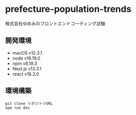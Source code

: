 # prefecture-population-trends
株式会社ゆめみのフロントエンドコーディング試験

## 開発環境
- macOS v12.3.1
- node v16.19.0
- npm v8.19.3
- Next.js v13.3.1
- react v18.2.0

## 環境構築
```
git clone リポジトリURL
npm run dev
```